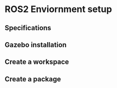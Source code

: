 # ROS2 Enviornment setup 

## Specifications
## Gazebo installation 
## Create a workspace 
## Create a package 



